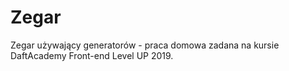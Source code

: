 # Zegar
Zegar używający generatorów - praca domowa zadana na kursie DaftAcademy Front-end Level UP 2019.

